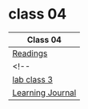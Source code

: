 # class 04

| Class 04 |
| ------- |
| [Readings](./Reading.md)|
<!-- | [Code Challenge: Class 02](https://github.com/Leenaalzaben/data-structures-and-algorithm/blob/main/array-binary-search/array-binary-search.md)|
| [lab class 3](https://github.com/ibrahimfqaisi/madlib-cli/blob/main/README.md)| -->
| [Learning Journal](./LearningJournal.md) |

